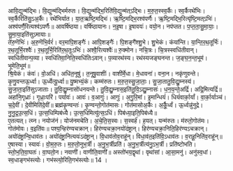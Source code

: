 

  
आवि॒द्युन्म॑द्भिः। वि॒द्युन्म॑द्भिर्मरुतः। वि॒द्युन्म॑द्भि॒रिति॑वि॒द्युन्म॑त्ऽद्भिः। म॒रु॒त॒स्स्व॒र्कैः। स्व॒र्कैरथे॑भिः। स्व॒र्कैरिति॑सु॒ऽअ॒र्कैः। रथे॑भिर्यात। या॒त॒ऋष्टि॒मद्भिः॑। ऋ॒ष्टि॒मद्भि॒रश्व॑पर्णैः। ऋ॒ष्टि॒मद्भि॒रित्यृ॑ष्टि॒मत्ऽभिः॑। अश्व॑पर्णै॒रित्यश्व॑ऽपर्णैः॥ आवर्षि॑ष्ठया। वर्षि॑ष्ठायानः। न॒इ॒षा। इ॒षावयः॑। वयो॒न। नप॑प्तत। प॒प्त॒ता॒सु॒मा॒याः॒। सु॒मा॒या॒इति॑सुऽमायाः॥  
ते॑रु॒णॆभिः॑। अ॒रु॒णॆभि॒र्वरं॑। वर॒मापि॒शङ्गैः॑। आपि॒शङ्गैः॑। पि॒शङ्गै॑श्शु॒भे। शु॒भेकं। कंया॑न्ति। या॒न्ति॒र॒थ॒तूर्भिः॑। र॒थ॒तूर्भि॒रश्वैः॑। र॒थ॒तूर्भि॒रिति॑र॒थ॒तूःऽभिः॑। अश्वै॒रित्यश्वैः॑॥ रु॒क्मोन। नचि॒त्रः। चि॒त्रस्स्वधि॑तीवान्। स्वधि॑तीवान्प॒व्या। स्वधि॑तिवा॒निति॒स्वधि॑तिःऽवान्। प॒व्यारथ॑स्य। रथ॑स्यजङ्घनन्त। ज॒ङ्घ॒न॒न्त॒भूम॑। भूमेति॒भूम॑॥  
श्रि॒येकं। कंवः॑। वो॒अधि॑। अधि॑त॒नूषु॑। त॒नूषु॒वाशीः॑। वाशी॑र्मे॒धा। मे॒धावना॑। वना॒न। नकृ॑णुवन्ते। कृ॒णु॒वन्तऊ॒र्ध्वा। ऊ॒र्ध्वेत्यू॒र्ध्वा॥ यु॒ष्मभ्यं॒कं। कम्म॑रुतः। म॒रु॒त॒स्सु॒जा॒ताः॒। सु॒जा॒तातु॒वि॒द्यु॒म्नस्य॑। सु॒जा॒ता॒इति॑सुऽजाताः। तु॒वि॒द्यु॒म्नासो॑धनयन्ते। तु॒वि॒द्यु॒म्नास॒इति॑तु॒वि॒ऽद्यु॒म्नासः॑। ध॒न॒य॒न्ते॒अद्रिं॑। अद्रि॒मित्यद्रिं॑॥  
अहा॑नि॒गृध्राः॑। गृध्राः॒परि॑। पर्यावः॑। आवः॑। व॒आगुः॑। आगुः॑। अ॒गु॒रि॒मां। इ॒मान्धियं॑। धियं॑वार्का॒र्यां। वा॒र्का॒र्याञ्च॑। च॒दे॒वीं। दे॒वीमिति॑दे॒वीं॥ ब्रह्म॑कृ॒ण्वन्तः॑। कृ॒ण्वन्तो॒गोत॑मासः। गोत॑मासोअ॒र्कैः। अ॒र्कैू॒र्ध्वं। ऊ॒र्ध्वन्नु॑नुद्रे। नु॒नु॒द्र॒उ॒त्स॒धिं। उ॒त्स॒धिम्पिब॑ध्यै। उ॒त्स॒धिमित्यु॑त्स॒ऽधिं। पिब॑ध्या॒इति॒पिब॑ध्यै॥  
ए॒तत्यत्। त्य्न। नयोज॑नं। योज॑नमचेति। अ॒चे॒ति॒स॒स्वः। स॒स्वर्ह॑। ह॒यत्। यन्म॑रुतः। म॑रुतो॒गोत॑मः। गोत॑मोवः। व॒इति॑वः॥ पश्य॒न्हिर॑ण्यचक्रान्। हिर॑ण्यचक्रा॒नयो॑दंष्ट्रान्। हिर॑ण्यचक्रा॒निति॒हिर॑ण्यऽचक्रान्। अयो॑दंष्ट्रान्वि॒धाव॑तः। अयो॑दंष्ट्रा॒नित्ययः॑ऽदंष्ट्रान्। वि॒धाव॑तोव॒राहू॑न्। विधा॒व॑त॒इति॑वि॒ऽधाव॑तः। व॒राहू॒निति॑व॒राहू॑न्॥  
ए॒षास्या। स्यावः॑। वो॒म॒रु॒तः। म॒रु॒तो॒नुभ॒र्त्री। अ॒नु॒भ॒र्त्रीप्रति॑। अ॒नु॒भ॒र्त्रीत्य॑नु॒ऽभ॒र्त्री। प्रति॑ष्टोभति। स्तो॒भ॒ति॒वा॒घतः॑। वा॒घतो॒न। नवाणी॑। वाणीति॒वाणी॑॥ अस्तो॑भय॒द्वृथा॑। वृथा॑सां। आ॒सा॒मनु॑। अनु॑स्व॒धां। स्व॒धाङ्गभ॑स्त्योः। गभ॑स्त्यो॒रिति॒गभ॑स्त्योः॥ 14 ।  
